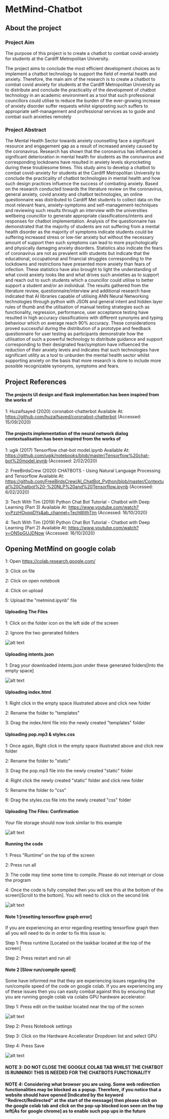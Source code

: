# MetMind-Chatbot

## About the project

### Project Aim
The purpose of this project is to create a chatbot to combat covid-anxiety for students at the Cardiff Metropolitan University.

The project aims to conclude the most efficient development choices as to implement a chatbot technology to support the field of mental health and anxiety. Therefore, the main aim of the research is to create a chatbot to combat covid anxiety for students at the Cardiff Metropolitan University as to distribute and conclude the practicality of the development of chatbot technology in an academic environment as a tool that such professional councillors could utilise to reduce the burden of the ever-growing increase of anxiety disorder suffer requests whilst signposting such suffers to appropriate self-management and professional services as to guide and combat such anxieties remotely

### Project Abstract
The Mental Health Sector towards anxiety counselling face a significant resource and engagement gap as a result of increased anxiety caused by the coronavirus. Research has shown that the coronavirus has influenced a significant deterioration in mental health for students as the coronavirus and corresponding lockdowns have resulted in anxiety levels skyrocketing during these troublesome times. This study aims to develop a chatbot to combat covid-anxiety for students at the Cardiff Metropolitan University to conclude the practicality of chatbot technologies in mental health and how such design practices influence the success of combating anxiety. Based on the research conducted towards the literature review on the coronavirus, general anxiety, covid anxiety and chatbot technologies, an online questionnaire was distributed to Cardiff Met students to collect data on the most relevant fears, anxiety-symptoms and self-management-techniques and reviewing such results through an interview with the universities wellbeing councillor to generate appropriate classifications/intents and responses for chatbot implementation. Analysis of the questionnaire has demonstrated that the majority of students are not suffering from a mental health disorder as the majority of symptoms indicate students could be suffering increased stress or low-tier anxiety but without the necessary amount of support then such symptoms can lead to more psychologically and physically damaging anxiety disorders. Statistics also indicate the fears of coronavirus are not as prevalent with students but indicate that the educational, occupational and financial struggles corresponding to the lockdowns and restrictions have presented more anxiety than fears of infection. These statistics have also brought to light the understanding of what covid anxiety looks like and what drives such anxieties as to support and reach out to such students which a councillor could utilise to better support a student and/or an individual. The results gathered from the literature review, questionnaire/interview and additional research have indicated that AI libraries capable of utilising ANN Neural Networking technologies through python with JSON and general intent and hidden layer rules of thumb and the utilisation of manual testing strategies such as functionality, regression, performance, user acceptance testing have resulted in high accuracy classifications with different synonyms and typing behaviour which on average reach 90% accuracy. These considerations proved successful during the distribution of a prototype and feedback questionnaire for user testing as participants demonstrate how the utilisation of such a powerful technology to distribute guidance and support corresponding to their designated fear/symptom have influenced the reduction of their anxiety levels and indicates that such technologies have significant utility as a tool to unburden the mental health sector whilst supporting anxiety on the basis that more research is done to include more possible recognizable synonyms, symptoms and fears.

## Project References

#### The projects UI design and flask implementation has been inspired from the works of
1: Huzaifsayed (2020) coronabot-chatterbot Available At: https://github.com/huzaifsayed/coronabot-chatterbot (Accessed: 15/09/2020)

#### The projects implementation of the neural network dialog contextualisation has been inspired from the works of
1: ugik (2017) Tensorflow chat-bot model.ipynb Available At:  https://github.com/ugik/notebooks/blob/master/Tensorflow%20chat-bot%20model.ipynb (Accessed: 2/02/2020)

2: FreeBirdsCrew (2020) CHATBOTS - Using Natural Language Processing and Tensorflow Available At:  https://github.com/FreeBirdsCrew/AI_ChatBot_Python/blob/master/Contextual%20Chatbot%20-%20NLP%20and%20Tensorflow.ipynb (Accessed: 6/02/2020)

3: Tech With Tim (2019) Python Chat Bot Tutorial - Chatbot with Deep Learning (Part 3) Available At: https://www.youtube.com/watch?v=PzzHOvpqDYs&ab_channel=TechWithTim (Accessed: 16/10/2020)

4: Tech With Tim (2019) Python Chat Bot Tutorial - Chatbot with Deep Learning (Part 2) Available At: https://www.youtube.com/watch?v=ON5pGUJDNow (Accessed: 16/10/2020)


## Opening MetMind on google colab
1: Open https://colab.research.google.com/

3: Click on file

2: Click on open notebook

4: Click on upload

5: Upload the "metmind.ipynb" file

#### Uploading The Files
1: Click on the folder icon on the left side of the screen

2: Ignore the two generated folders

![alt text](resources/thumbnail_Outlook-u0otarxo.png)


#### Uploading intents.json
1: Drag your downloaded intents.json under these generated folders[Into the empty space]

![alt text](resources/Outlook-madpu2q3.png)



#### Uploading index.html

1: Right click in the empty space illustrated above and click new folder

2: Rename the folder to "templates"

3: Drag the index.html file into the newly created "templates" folder

#### Uploading pop.mp3 & styles.css
1: Once again, Right click in the empty space illustrated above and click new folder

2: Rename the folder to "static"


3: Drag the pop.mp3 file into the newly created "static" folder

4: Right click the newly created "static" folder and click new folder

5: Rename the folder to "css"

6: Drag the styles.css file into the newly created "css" folder


#### Uploading The Files: Confirmation

Your file storage should now look similar to this example
 
![alt text](resources/thumbnail_Outlook-zifjas2x.png)
 
#### Running the code
1: Press "Runtime" on the top of the screen

2: Press run all

3: The code may time some time to compile. Please do not interrupt or close the program

4: Once the code is fully compiled then you will see this at the bottom of the screen[Scroll to the bottom]. You will need to click on the second link

![alt text](resources/Outlook-gxg3ttf3.png)

 

#### Note 1 [resetting tensorflow graph error] 
If you are experiencing an error regarding resetting tensorflow graph then all you will need to do in order to fix this issue is:


Step 1: Press runtime [Located on the taskbar located at the top of the screen]

Step 2: Press restart and run all


#### Note 2 [Slow run/compile speed]
Some have informed me that they are experiencing issues regarding the run/compile speed of the code on google colab.
If you are experiencing any of these issues then you can easily combat against this by ensuring that you are running google colab via colabs GPU hardware accelerator:

Step 1: Press edit on the taskbar located near the top of the screen

![alt text](resources/thumbnail_Outlook-gj2hlsgx.png)

Step 2: Press Notebook settings

Step 3: Click on the Hardware Accellerator Dropdown list and select GPU

Step 4: Press Save

![alt text](resources/thumbnail_Outlook-40efwiuv.png)
 
#### NOTE 3: DO NOT CLOSE THE GOOGLE COLAB TAB WHILST THE CHATBOT IS RUNNING! THIS IS NEEDED FOR THE CHATBOTS FUNCTIONALITY


#### NOTE 4: Considering what browser you are using. Some web redirection functionalities may be blocked as a popup. Therefore, if you notice that a website should have opened [Indicated by the keyword "Redirect/Redirected" at the start of the message] then please click on the google colab tab and click on the pop-up blocked icon seen on the top left[As for google chrome] as to enable such pop ups in the future
